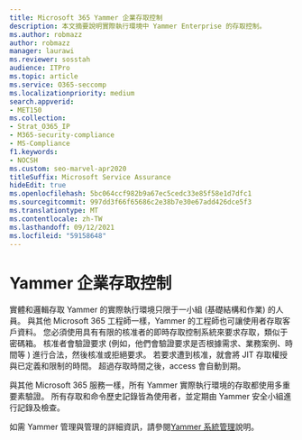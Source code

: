 ```yaml
---
title: Microsoft 365 Yammer 企業存取控制
description: 本文摘要說明實際執行環境中 Yammer Enterprise 的存取控制。
ms.author: robmazz
author: robmazz
manager: laurawi
ms.reviewer: sosstah
audience: ITPro
ms.topic: article
ms.service: O365-seccomp
ms.localizationpriority: medium
search.appverid:
- MET150
ms.collection:
- Strat_O365_IP
- M365-security-compliance
- MS-Compliance
f1.keywords:
- NOCSH
ms.custom: seo-marvel-apr2020
titleSuffix: Microsoft Service Assurance
hideEdit: true
ms.openlocfilehash: 5bc064ccf982b9a67ec5cedc33e85f58e1d7dfc1
ms.sourcegitcommit: 997dd3f66f65686c2e38b7e30e67add426dce5f3
ms.translationtype: MT
ms.contentlocale: zh-TW
ms.lasthandoff: 09/12/2021
ms.locfileid: "59158648"
---
```

# <a name="yammer-enterprise-access-controls"></a>Yammer 企業存取控制 

實體和邏輯存取 Yammer 的實際執行環境只限于一小組 (基礎結構和作業) 的人員。 與其他 Microsoft 365 工程師一樣，Yammer 的工程師也可讓使用者存取客戶資料。 您必須使用具有有限的核准者的即時存取控制系統來要求存取，類似于密碼箱。 核准者會驗證要求 (例如，他們會驗證要求是否根據需求、業務案例、時間等 ) 進行合法，然後核准或拒絕要求。 若要求遭到核准，就會將 JIT 存取權授與已定義和限制的時間。 超過存取時間之後，access 會自動到期。

與其他 Microsoft 365 服務一樣，所有 Yammer 實際執行環境的存取都使用多重要素驗證。 所有存取和命令歷史記錄皆為使用者，並定期由 Yammer 安全小組進行記錄及檢查。

如需 Yammer 管理與管理的詳細資訊，請參閱[Yammer 系統管理](/yammer/yammer-landing-page)說明。